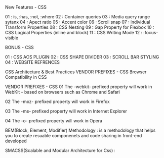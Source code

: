 New Features - CSS

01 : is, :has, :not, :where
02 : Container queries
03 : Media query range sytanx
04 : Apect ratio
05 : Accent color
06 : Scroll snap
07 : Individual Transform Properties
08 : CSS Nesting
09 : Gap Property for Flexbox
10 : CSS Logical Properties (inline and block)
11 : CSS Writing Mode
12 : :focus-visible


BONUS - CSS 

01 : CSS AOS PLUGIN
02 : CSS SHAPE DIVIDER
03 : SCROLL BAR STYLING
04 : WEBSITE REFRENCES


CSS Architecture & Best Practices
VENDOR PREFIXES - CSS
Browser Compatibility in CSS

VENDOR PREFIXES - CSS
01 The -webkit- prefixed property will work in WebKit - based on browsers such as Chrome and Safari

02 The -moz- prefixed property will work in Firefox

03 The -ms- prefixed property will work in Internet Explorer

04 The -o- prefixed property will work in Opera


BEM(Block, Element, Modifier) Methodology : is a methodology that helps you to create resuable componenets and code sharing in front-end developed

SMACSS(Scalable and Modular Architecture for Css) : 


